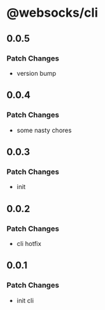 # @websocks/cli

## 0.0.5

### Patch Changes

- version bump

## 0.0.4

### Patch Changes

- some nasty chores

## 0.0.3

### Patch Changes

- init

## 0.0.2

### Patch Changes

- cli hotfix

## 0.0.1

### Patch Changes

- init cli
